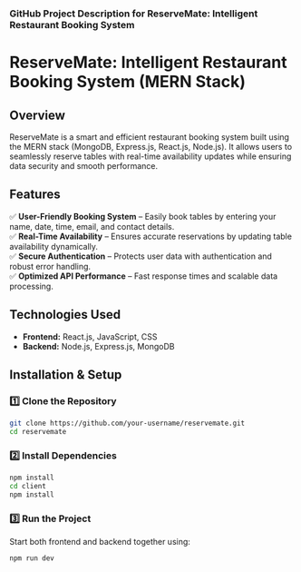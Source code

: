 ### GitHub Project Description for **ReserveMate: Intelligent Restaurant Booking System**  

# ReserveMate: Intelligent Restaurant Booking System (MERN Stack)  

## Overview  
ReserveMate is a smart and efficient restaurant booking system built using the MERN stack (MongoDB, Express.js, React.js, Node.js). It allows users to seamlessly reserve tables with real-time availability updates while ensuring data security and smooth performance.  

## Features  
✅ **User-Friendly Booking System** – Easily book tables by entering your name, date, time, email, and contact details.  
✅ **Real-Time Availability** – Ensures accurate reservations by updating table availability dynamically.  
✅ **Secure Authentication** – Protects user data with authentication and robust error handling.  
✅ **Optimized API Performance** – Fast response times and scalable data processing.  

## Technologies Used  
- **Frontend:** React.js, JavaScript, CSS  
- **Backend:** Node.js, Express.js, MongoDB  

## Installation & Setup  

### 1️⃣ Clone the Repository  
```sh
git clone https://github.com/your-username/reservemate.git
cd reservemate
```

### 2️⃣ Install Dependencies  
```sh
npm install
cd client
npm install
```

### 3️⃣ Run the Project  
Start both frontend and backend together using:  
```sh
npm run dev
```

